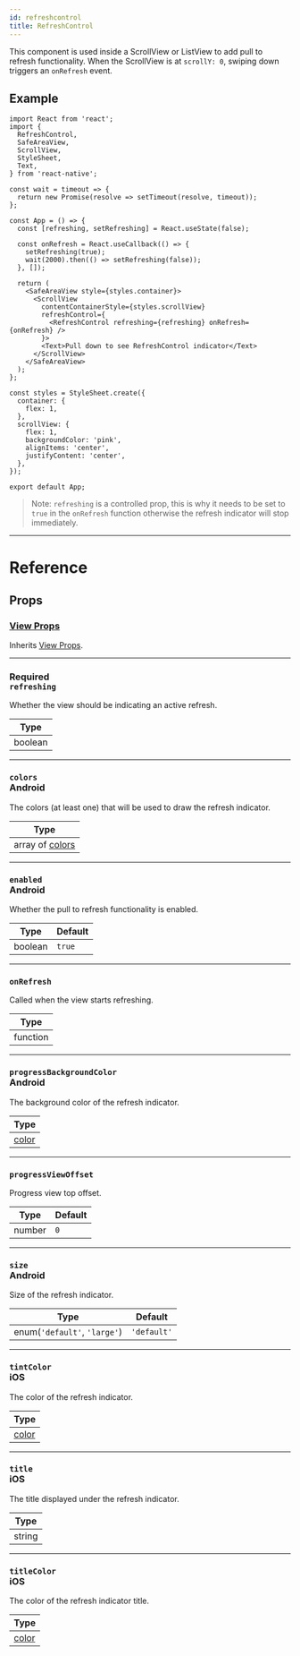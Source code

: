 ```yaml
---
id: refreshcontrol
title: RefreshControl
---
```


This component is used inside a ScrollView or ListView to add pull to refresh functionality. When the ScrollView is at `scrollY: 0`, swiping down triggers an `onRefresh` event.

## Example

```SnackPlayer name=RefreshControl&supportedPlatforms=ios,android
import React from 'react';
import {
  RefreshControl,
  SafeAreaView,
  ScrollView,
  StyleSheet,
  Text,
} from 'react-native';

const wait = timeout => {
  return new Promise(resolve => setTimeout(resolve, timeout));
};

const App = () => {
  const [refreshing, setRefreshing] = React.useState(false);

  const onRefresh = React.useCallback(() => {
    setRefreshing(true);
    wait(2000).then(() => setRefreshing(false));
  }, []);

  return (
    <SafeAreaView style={styles.container}>
      <ScrollView
        contentContainerStyle={styles.scrollView}
        refreshControl={
          <RefreshControl refreshing={refreshing} onRefresh={onRefresh} />
        }>
        <Text>Pull down to see RefreshControl indicator</Text>
      </ScrollView>
    </SafeAreaView>
  );
};

const styles = StyleSheet.create({
  container: {
    flex: 1,
  },
  scrollView: {
    flex: 1,
    backgroundColor: 'pink',
    alignItems: 'center',
    justifyContent: 'center',
  },
});

export default App;
```

> Note: `refreshing` is a controlled prop, this is why it needs to be set to `true` in the `onRefresh` function otherwise the refresh indicator will stop immediately.

---

# Reference

## Props

### [View Props](view.md#props)

Inherits [View Props](view.md#props).

---

### <div class="label required basic">Required</div>**`refreshing`**

Whether the view should be indicating an active refresh.

| Type    |
| ------- |
| boolean |

---

### `colors` <div class="label android">Android</div>

The colors (at least one) that will be used to draw the refresh indicator.

| Type                         |
| ---------------------------- |
| array of [colors](colors.md) |

---

### `enabled` <div class="label android">Android</div>

Whether the pull to refresh functionality is enabled.

| Type    | Default |
| ------- | ------- |
| boolean | `true`  |

---

### `onRefresh`

Called when the view starts refreshing.

| Type     |
| -------- |
| function |

---

### `progressBackgroundColor` <div class="label android">Android</div>

The background color of the refresh indicator.

| Type               |
| ------------------ |
| [color](colors.md) |

---

### `progressViewOffset`

Progress view top offset.

| Type   | Default |
| ------ | ------- |
| number | `0`     |

---

### `size` <div class="label android">Android</div>

Size of the refresh indicator.

| Type                         | Default     |
| ---------------------------- | ----------- |
| enum(`'default'`, `'large'`) | `'default'` |

---

### `tintColor` <div class="label ios">iOS</div>

The color of the refresh indicator.

| Type               |
| ------------------ |
| [color](colors.md) |

---

### `title` <div class="label ios">iOS</div>

The title displayed under the refresh indicator.

| Type   |
| ------ |
| string |

---

### `titleColor` <div class="label ios">iOS</div>

The color of the refresh indicator title.

| Type               |
| ------------------ |
| [color](colors.md) |
